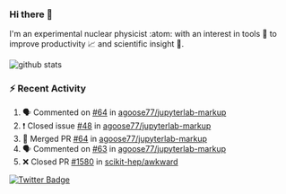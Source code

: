 ### Hi there 👋 

I'm an experimental nuclear physicist :atom: with an interest in tools :wrench: to improve productivity :chart_with_upwards_trend: and scientific insight :telescope:.

![github stats](https://github-readme-stats.vercel.app/api?username=agoose77&show_icons=true&hide_rank=true&hide_title=true&bg_color=30,e76445,904e95&text_color=efe3ec&icon_color=efe3ec)
<!--
**agoose77/agoose77** is a ✨ _special_ ✨ repository because its `README.md` (this file) appears on your GitHub profile.

Here are some ideas to get you started:

- 🔭 I’m currently working on ...
- 🌱 I’m currently learning ...
- 👯 I’m looking to collaborate on ...
- 🤔 I’m looking for help with ...
- 💬 Ask me about ...
- 📫 How to reach me: ...
- 😄 Pronouns: ...
- ⚡ Fun fact: ...
-->

### :zap: Recent Activity
<!--START_SECTION:activity-->
1. 🗣 Commented on [#64](https://github.com/agoose77/jupyterlab-markup/issues/64) in [agoose77/jupyterlab-markup](https://github.com/agoose77/jupyterlab-markup)
2. ❗️ Closed issue [#48](https://github.com/agoose77/jupyterlab-markup/issues/48) in [agoose77/jupyterlab-markup](https://github.com/agoose77/jupyterlab-markup)
3. 🎉 Merged PR [#64](https://github.com/agoose77/jupyterlab-markup/pull/64) in [agoose77/jupyterlab-markup](https://github.com/agoose77/jupyterlab-markup)
4. 🗣 Commented on [#63](https://github.com/agoose77/jupyterlab-markup/issues/63) in [agoose77/jupyterlab-markup](https://github.com/agoose77/jupyterlab-markup)
5. ❌ Closed PR [#1580](https://github.com/scikit-hep/awkward/pull/1580) in [scikit-hep/awkward](https://github.com/scikit-hep/awkward)
<!--END_SECTION:activity-->


[![Twitter Badge](https://img.shields.io/twitter/follow/agoose77?style=flat-square&logo=Twitter&logoColor=white&color=cornflowerblue)](https://twitter.com/agoose77)
